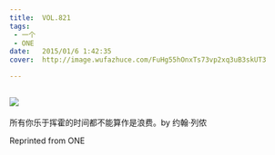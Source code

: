 ```yaml
---
title:	VOL.821
tags:
 - 一个
 - ONE
date:	2015/01/6 1:42:35
cover:	http://image.wufazhuce.com/FuHg55hOnxTs73vp2xq3uB3skUT3

---
```

![](http://image.wufazhuce.com/FuHg55hOnxTs73vp2xq3uB3skUT3)
---

所有你乐于挥霍的时间都不能算作是浪费。by 约翰·列侬
 
Reprinted from ONE
